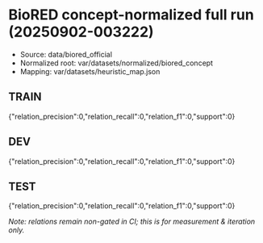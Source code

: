 # BioRED concept-normalized full run (20250902-003222)
- Source: data/biored_official
- Normalized root: var/datasets/normalized/biored_concept
- Mapping: var/datasets/heuristic_map.json

## TRAIN
{"relation_precision":0,"relation_recall":0,"relation_f1":0,"support":0}

## DEV
{"relation_precision":0,"relation_recall":0,"relation_f1":0,"support":0}

## TEST
{"relation_precision":0,"relation_recall":0,"relation_f1":0,"support":0}

_Note: relations remain non-gated in CI; this is for measurement & iteration only._
